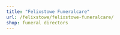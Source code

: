 ```yaml
---
title: "Felixstowe Funeralcare"
url: /felixstowe/felixstowe-funeralcare/
shop: funeral directors
---
```

